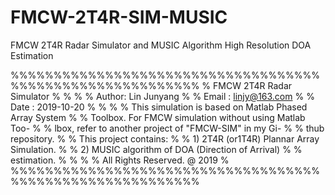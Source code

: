 # FMCW-2T4R-SIM-MUSIC
FMCW 2T4R Radar Simulator and MUSIC Algorithm High Resolution DOA Estimation

%%%%%%%%%%%%%%%%%%%%%%%%%%%%%%%%%%%%%%%%%%%%%%%%%%%%%%%%%%
%                FMCW 2T4R Radar Simulator               %
%                                                        %
% Author: Lin Junyang                                    %
% Email : linjy@163.com                                  %
% Date  : 2019-10-20                                     %
%                                                        %
% This simulation is based on Matlab Phased Array System %
% Toolbox. For FMCW simulation without using Matlab Too- %
% lbox, refer to another project of "FMCW-SIM" in my Gi- %
% thub repository.                                       %
% This project contains:                                 %
%    1) 2T4R (or1T4R) Plannar Array Simulation.          %
%    2) MUSIC algorithm of DOA (Direction of Arrival)    %
%       estimation.                                      %
%                                                        %
% All Rights Reserved. @ 2019                            %
%%%%%%%%%%%%%%%%%%%%%%%%%%%%%%%%%%%%%%%%%%%%%%%%%%%%%%%%%%
